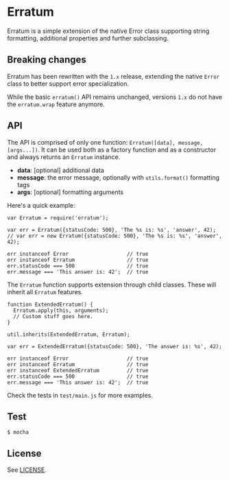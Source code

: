 
Erratum
=======

Erratum is a simple extension of the native Error class supporting string formatting, additional properties and further subclassing.

Breaking changes
----------------

Erratum has been rewritten with the `1.x` release, extending the native `Error` class to better support error specialization.  

While the basic `erratum()` API remains unchanged, versions `1.x` do not have the `erratum.wrap` feature anymore.

API
---

The API is comprised of only one function: `Erratum([data], message, [args...])`. It can be used both as a factory function and as a constructor and always returns an `Erratum` instance.

- **data**: [optional] additional data
- **message**: the error message, optionally with `utils.format()` formatting tags
- **args**: [optional] formatting arguments

Here's a quick example:

    var Erratum = require('erratum');
    
    var err = Erratum({statusCode: 500}, 'The %s is: %s', 'answer', 42);
    // var err = new Erratum({statusCode: 500}, 'The %s is: %s', 'answer', 42);
    
    err instanceof Error                   // true
    err instanceof Erratum                 // true
    err.statusCode === 500                 // true
    err.message === 'This answer is: 42';  // true

The `Erratum` function supports extension through child classes. These will inherit all `Erratum` features.  

    function ExtendedErratum() {
      Erratum.apply(this, arguments);
      // Custom stuff goes here.
    }
    
    util.inherits(ExtendedErratum, Erratum);
    
    var err = ExtendedErratum({statusCode: 500}, 'The answer is: %s', 42);
        
    err instanceof Error                   // true
    err instanceof Erratum                 // true
    err instanceof ExtendedErratum         // true
    err.statusCode === 500                 // true
    err.message === 'This answer is: 42';  // true
    
Check the tests in `test/main.js` for more examples.
    
Test
----

    $ mocha
    
License
-------

See [LICENSE](./LICENSE).
